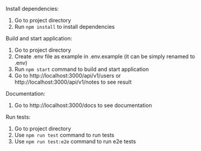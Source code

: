 Install dependencies:

1. Go to project directory
2. Run `npm install` to install dependencies

Build and start application:

1. Go to project directory
2. Create .env file as example in .env.example (it can be simply renamed to .env)
3. Run `npm start` command to build and start application
4. Go to http://localhost:3000/api/v1/users or http://localhost:3000/api/v1/notes to see result

Documentation:

1. Go to http://localhost:3000/docs to see documentation

Run tests:

1. Go to project directory
2. Use `npm run test` command to run tests
3. Use `npm run test:e2e` command to run e2e tests
